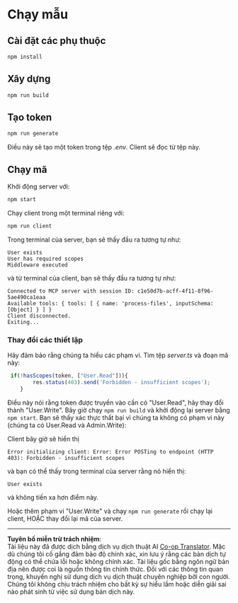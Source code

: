 <!--
CO_OP_TRANSLATOR_METADATA:
{
  "original_hash": "3880d89fa60abc699e1a17a82ae514ef",
  "translation_date": "2025-10-07T01:23:35+00:00",
  "source_file": "03-GettingStarted/11-simple-auth/solution/typescript/README.md",
  "language_code": "vi"
}
-->
# Chạy mẫu

## Cài đặt các phụ thuộc

```sh
npm install
```

## Xây dựng

```sh
npm run build
```

## Tạo token

```sh
npm run generate
```

Điều này sẽ tạo một token trong tệp *.env*. Client sẽ đọc từ tệp này.

## Chạy mã

Khởi động server với:

```sh
npm start
```

Chạy client trong một terminal riêng với:

```sh
npm run client
```

Trong terminal của server, bạn sẽ thấy đầu ra tương tự như:

```text
User exists
User has required scopes
Middleware executed
```

và từ terminal của client, bạn sẽ thấy đầu ra tương tự như:

```text
Connected to MCP server with session ID: c1e50d7b-acff-4f11-8f96-5ae490ca1eaa
Available tools: { tools: [ { name: 'process-files', inputSchema: [Object] } ] }
Client disconnected.
Exiting...
```

### Thay đổi các thiết lập

Hãy đảm bảo rằng chúng ta hiểu các phạm vi. Tìm tệp *server.ts* và đoạn mã này:

```typescript
 if(!hasScopes(token, ["User.Read"])){
        res.status(403).send('Forbidden - insufficient scopes');
    }
```

Điều này nói rằng token được truyền vào cần có "User.Read", hãy thay đổi thành "User.Write". Bây giờ chạy `npm run build` và khởi động lại server bằng `npm start`. Bạn sẽ thấy xác thực thất bại vì chúng ta không có phạm vi này (chúng ta có User.Read và Admin.Write):

Client bây giờ sẽ hiển thị

```text
Error initializing client: Error: Error POSTing to endpoint (HTTP 403): Forbidden - insufficient scopes
```

và bạn có thể thấy trong terminal của server rằng nó hiển thị:

```text
User exists
```

và không tiến xa hơn điểm này.

Hoặc thêm phạm vi "User.Write" và chạy `npm run generate` rồi chạy lại client, HOẶC thay đổi lại mã của server.

---

**Tuyên bố miễn trừ trách nhiệm**:  
Tài liệu này đã được dịch bằng dịch vụ dịch thuật AI [Co-op Translator](https://github.com/Azure/co-op-translator). Mặc dù chúng tôi cố gắng đảm bảo độ chính xác, xin lưu ý rằng các bản dịch tự động có thể chứa lỗi hoặc không chính xác. Tài liệu gốc bằng ngôn ngữ bản địa nên được coi là nguồn thông tin chính thức. Đối với các thông tin quan trọng, khuyến nghị sử dụng dịch vụ dịch thuật chuyên nghiệp bởi con người. Chúng tôi không chịu trách nhiệm cho bất kỳ sự hiểu lầm hoặc diễn giải sai nào phát sinh từ việc sử dụng bản dịch này.